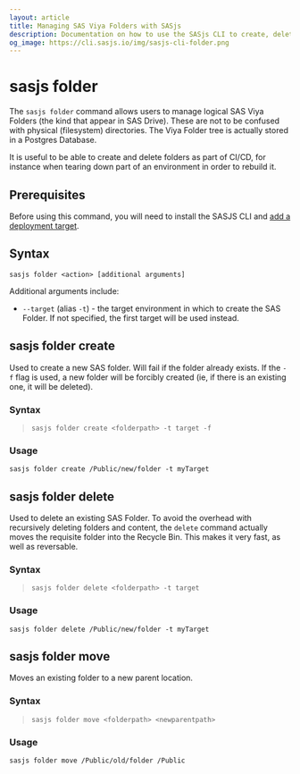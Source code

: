 ```yaml
---
layout: article
title: Managing SAS Viya Folders with SASjs
description: Documentation on how to use the SASjs CLI to create, delete, and move SAS Viya Folders
og_image: https://cli.sasjs.io/img/sasjs-cli-folder.png
---
```


sasjs folder
====================

The `sasjs folder` command allows users to manage logical SAS Viya Folders (the kind that appear in SAS Drive).  These are not to be confused with physical (filesystem) directories.  The Viya Folder tree is actually stored in a Postgres Database.

It is useful to be able to create and delete folders as part of CI/CD, for instance when tearing down part of an environment in order to rebuild it.


## Prerequisites
Before using this command, you will need to install the SASJS CLI and [add a deployment target](/add).

## Syntax

```
sasjs folder <action> [additional arguments]
```

Additional arguments include:

* `--target` (alias `-t`) - the target environment in which to create the SAS Folder.  If not specified, the first target will be used instead.


## sasjs folder create

Used to create a new SAS folder. Will fail if the folder already exists. If the `-f` flag is used, a new folder will be forcibly created (ie, if there is an existing one, it will be deleted).

### Syntax

> `sasjs folder create <folderpath> -t target -f`

### Usage

```
sasjs folder create /Public/new/folder -t myTarget
```

## sasjs folder delete

Used to delete an existing SAS Folder.  To avoid the overhead with recursively deleting folders and content, the `delete` command actually moves the requisite folder into the Recycle Bin. This makes it very fast, as well as reversable.

### Syntax

> `sasjs folder delete <folderpath> -t target`

### Usage

```
sasjs folder delete /Public/new/folder -t myTarget
```


## sasjs folder move

Moves an existing folder to a new parent location.

### Syntax

> `sasjs folder move <folderpath> <newparentpath>`

### Usage

```
sasjs folder move /Public/old/folder /Public
```
